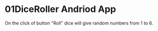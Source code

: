 # 01DiceRoller Andriod App
On the click of button "Roll" dice will give random numbers from 1 to 6.

